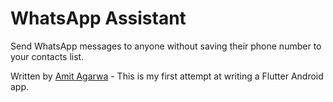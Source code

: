 # WhatsApp Assistant

Send WhatsApp messages to anyone without saving their phone number to your contacts list.

Written by [Amit Agarwa](https://twitter.labnol.org) - This is my first attempt at writing a Flutter Android app.